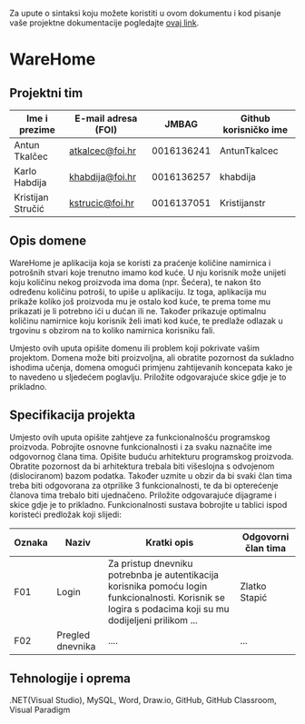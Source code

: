 Za upute o sintaksi koju možete koristiti u ovom dokumentu i kod pisanje vaše projektne dokumentacije pogledajte [ovaj link](https://guides.github.com/features/mastering-markdown/).

# WareHome

## Projektni tim

Ime i prezime | E-mail adresa (FOI) | JMBAG | Github korisničko ime
------------  | ------------------- | ----- | ---------------------
Antun Tkalčec | atkalcec@foi.hr | 0016136241 | AntunTkalcec
Karlo Habdija | khabdija@foi.hr | 0016136257 | khabdija
Kristijan Stručić | kstrucic@foi.hr | 0016137051 | Kristijanstr

## Opis domene
WareHome je aplikacija koja se koristi za praćenje količine namirnica i potrošnih stvari koje trenutno imamo kod kuće. U nju korisnik može unijeti koju količinu nekog proizvoda ima doma (npr. Šećera), te nakon što određenu količinu potroši, to upiše u aplikaciju. Iz toga, aplikacija mu prikaže koliko još proizvoda mu je ostalo kod kuće, te prema tome mu prikazati je li potrebno ići u dućan ili ne. Također prikazuje optimalnu količinu namirnice koju korisnik želi imati kod kuće, te predlaže odlazak u trgovinu s obzirom na to koliko namirnica korisniku fali.

Umjesto ovih uputa opišite domenu ili problem koji pokrivate vašim  projektom. Domena može biti proizvoljna, ali obratite pozornost da sukladno ishodima učenja, domena omogući primjenu zahtijevanih koncepata kako je to navedeno u sljedećem poglavlju. Priložite odgovarajuće skice gdje je to prikladno.

## Specifikacija projekta
Umjesto ovih uputa opišite zahtjeve za funkcionalnošću programskog proizvoda. Pobrojite osnovne funkcionalnosti i za svaku naznačite ime odgovornog člana tima. Opišite buduću arhitekturu programskog proizvoda. Obratite pozornost da bi arhitektura trebala biti višeslojna s odvojenom (dislociranom) bazom podatka. Također uzmite u obzir da bi svaki član tima treba biti odgovorana za otprilike 3 funkcionalnosti, te da bi opterećenje članova tima trebalo biti ujednačeno. Priložite odgovarajuće dijagrame i skice gdje je to prikladno. Funkcionalnosti sustava bobrojite u tablici ispod koristeći predložak koji slijedi:

Oznaka | Naziv | Kratki opis | Odgovorni član tima
------ | ----- | ----------- | -------------------
F01 | Login | Za pristup dnevniku potrebnba je autentikacija korisnika pomoću login funkcionalnosti. Korisnik se logira s podacima koji su mu dodijeljeni prilikom ... | Zlatko Stapić
F02 | Pregled dnevnika | .... | ...

## Tehnologije i oprema
.NET(Visual Studio), MySQL, Word, Draw.io, GitHub, GitHub Classroom, Visual Paradigm
